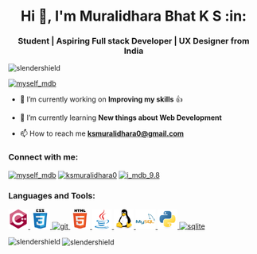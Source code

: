 <h1 align="center">Hi 👋, I'm Muralidhara Bhat K S :in:</h1>
<h3 align="center">Student | Aspiring Full stack Developer | UX Designer from India</h3>

<p align="left"> <img src="https://komarev.com/ghpvc/?username=slendershield&label=Profile%20views&color=0e75b6&style=flat" alt="slendershield" /> </p>

<p align="left"> <a href="https://twitter.com/myself_mdb" target="blank"><img src="https://img.shields.io/twitter/follow/myself_mdb?logo=twitter&style=for-the-badge" alt="myself_mdb" /></a> </p>

- 🔭 I’m currently working on **Improving my skills** :+1:

- 🌱 I’m currently learning **New things about Web Development**

- 📫 How to reach me **ksmuralidhara0@gmail.com**

<h3 align="left">Connect with me:</h3>
<p align="left">
<a href="https://twitter.com/myself_mdb" target="blank"><img align="center" src="https://cdn.jsdelivr.net/npm/simple-icons@3.0.1/icons/twitter.svg" alt="myself_mdb" height="30" width="40" /></a>
<a href="https://linkedin.com/in/ksmuralidhara0" target="blank"><img align="center" src="https://cdn.jsdelivr.net/npm/simple-icons@3.0.1/icons/linkedin.svg" alt="ksmuralidhara0" height="30" width="40" /></a>
<a href="https://instagram.com/i_mdb_9.8" target="blank"><img align="center" src="https://cdn.jsdelivr.net/npm/simple-icons@3.0.1/icons/instagram.svg" alt="i_mdb_9.8" height="30" width="40" /></a>

<h3 align="left">Languages and Tools:</h3>
<p align="left"> <a href="https://www.w3schools.com/cpp/" target="_blank">  <img src="https://raw.githubusercontent.com/devicons/devicon/master/icons/cplusplus/cplusplus-original.svg" alt="cplusplus" width="40" height="40"/> </a> <a href="https://www.w3schools.com/css/" target="_blank">  <img src="https://raw.githubusercontent.com/devicons/devicon/master/icons/css3/css3-original-wordmark.svg" alt="css3" width="40" height="40"/> </a> <a href="https://git-scm.com/" target="_blank">  <img src="https://www.vectorlogo.zone/logos/git-scm/git-scm-icon.svg" alt="git" width="40" height="40"/> </a> <a href="https://www.w3.org/html/" target="_blank">  <img src="https://raw.githubusercontent.com/devicons/devicon/master/icons/html5/html5-original-wordmark.svg" alt="html5" width="40" height="40"/> </a> <a href="https://www.java.com" target="_blank">  <img src="https://raw.githubusercontent.com/devicons/devicon/master/icons/java/java-original.svg" alt="java" width="40" height="40"/> </a> <a href="https://www.linux.org/" target="_blank">  <img src="https://raw.githubusercontent.com/devicons/devicon/master/icons/linux/linux-original.svg" alt="linux" width="40" height="40"/> </a> <a href="https://www.mysql.com/" target="_blank">  <img src="https://raw.githubusercontent.com/devicons/devicon/master/icons/mysql/mysql-original-wordmark.svg" alt="mysql" width="40" height="40"/> </a> <a href="https://www.python.org" target="_blank">  <img src="https://raw.githubusercontent.com/devicons/devicon/master/icons/python/python-original.svg" alt="python" width="40" height="40"/> </a> <a href="https://www.sqlite.org/" target="_blank">  <img src="https://www.vectorlogo.zone/logos/sqlite/sqlite-icon.svg" alt="sqlite" width="40" height="40"/> </a> </p>

<p><img align="left" src="https://github-readme-stats.vercel.app/api/top-langs?username=slendershield&show_icons=true&locale=en&layout=compact" alt="slendershield" /></p>

<p>&nbsp;<img align="center" src="https://github-readme-stats.vercel.app/api?username=slendershield&show_icons=true&locale=en" alt="slendershield" /></p>
